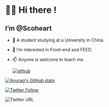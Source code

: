 # 🙋‍♂️ Hi there !
## I’m @Scoheart
- 🌱 A student studying at a University in China.
- 💞️ I’m interested in Front-end and FEED.
- 📫 Anyone is welcome to teach me.

  [![github](https://img.shields.io/badge/github-snowdreams1006-brightgreen.svg)](https://github.com/snowdreams1006)


[![Anurag's GitHub stats](https://github-readme-stats.vercel.app/api?username=Scoheart)](https://github.com/anuraghazra/github-readme-stats)

[![Twitter Follow](https://img.shields.io/twitter/follow/Scoheart?style=social)](https://github.com/Scoheart)

![Twitter URL](https://img.shields.io/twitter/url?style=social)
<!---
Scoheart/Scoheart is a ✨ special ✨ repository because its `README.md` (this file) appears on your GitHub profile.
You can click the Preview link to take a look at your changes.
--->
